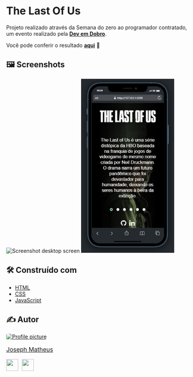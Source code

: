 # The Last Of Us

Projeto realizado através da Semana do zero ao programador contratado, um evento realizado pela **[Dev em Dobro](https://github.com/devemdobro)**.

Você pode conferir o resultado **[aqui](https://josephmatheus.github.io/tlou-dev-em-dobro/)** 🚀

## 🖼 Screenshots

<img src="src/imagens/readme/tlou-dev-em-dobro-desktop.gif" alt="Screenshot desktop screen">
<img src="src/imagens/readme/tlou-dev-em-dobro-mobile.png" alt="Screenshot mobile screen" style="width: 250px;">

## 🛠 Construído com

- [HTML](https://developer.mozilla.org/en-US/docs/Web/HTML)
- [CSS](https://developer.mozilla.org/en-US/docs/Web/css)
- [JavaScript](https://developer.mozilla.org/en-US/docs/Web/javascript)

## ✍ Autor

<a href="https://www.github.com/josephmatheus">
    <img src="https://avatars.githubusercontent.com/u/89085971?v=4" alt="Profile picture" width="100px" style="border-radius: 15%;">
    <p style="font-size: 16px;">Joseph Matheus</p>
</a>
<p align="left" style="display:flex; gap:10px;">
<a href="https://www.github.com/josephmatheus" target="_blank" rel="noreferrer">
<img src="https://raw.githubusercontent.com/danielcranney/readme-generator/main/public/icons/socials/github.svg" width="32" height="32" />
</a>
<a href="https://www.linkedin.com/in/josephmatheus" target="_blank" rel="noreferrer">
<img src="https://raw.githubusercontent.com/danielcranney/readme-generator/main/public/icons/socials/linkedin.svg" width="32" height="32" />
</a>
</p>

